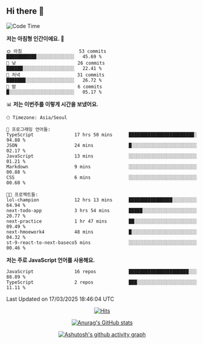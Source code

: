 ## Hi there 👋

<!--
**pnh135/pnh135** is a ✨ _special_ ✨ repository because its `README.md` (this file) appears on your GitHub profile.

Here are some ideas to get you started:

- 🔭 I’m currently working on ...
- 🌱 I’m currently learning ...
- 👯 I’m looking to collaborate on ...
- 🤔 I’m looking for help with ...
- 💬 Ask me about ...
- 📫 How to reach me: ...
- 😄 Pronouns: ...
- ⚡ Fun fact: ...
-->

<!--START_SECTION:waka-->
![Code Time](http://img.shields.io/badge/Code%20Time-135%20hrs%2047%20mins-blue)

**저는 아침형 인간이에요. 🐤** 

```text
🌞 아침                     53 commits          ███████████░░░░░░░░░░░░░░   45.69 % 
🌆 낮　                     26 commits          ██████░░░░░░░░░░░░░░░░░░░   22.41 % 
🌃 저녁                     31 commits          ███████░░░░░░░░░░░░░░░░░░   26.72 % 
🌙 밤　                     6 commits           █░░░░░░░░░░░░░░░░░░░░░░░░   05.17 % 
```


📊 **저는 이번주를 이렇게 시간을 보냈어요.** 

```text
🕑︎ Timezone: Asia/Seoul

💬 프로그래밍 언어들: 
TypeScript               17 hrs 50 mins      ████████████████████████░   94.88 % 
JSON                     24 mins             █░░░░░░░░░░░░░░░░░░░░░░░░   02.17 % 
JavaScript               13 mins             ░░░░░░░░░░░░░░░░░░░░░░░░░   01.21 % 
Markdown                 9 mins              ░░░░░░░░░░░░░░░░░░░░░░░░░   00.88 % 
CSS                      6 mins              ░░░░░░░░░░░░░░░░░░░░░░░░░   00.60 % 

🐱‍💻 프로젝트들: 
lol-champion             12 hrs 13 mins      ████████████████░░░░░░░░░   64.94 % 
next-todo-app            3 hrs 54 mins       █████░░░░░░░░░░░░░░░░░░░░   20.77 % 
next-practice            1 hr 47 mins        ██░░░░░░░░░░░░░░░░░░░░░░░   09.49 % 
next-hmoework4           48 mins             █░░░░░░░░░░░░░░░░░░░░░░░░   04.32 % 
st-9-react-to-next-baseco5 mins              ░░░░░░░░░░░░░░░░░░░░░░░░░   00.46 % 
```

**저는 주로 JavaScript 언어를 사용해요.** 

```text
JavaScript               16 repos            ██████████████████████░░░   88.89 % 
TypeScript               2 repos             ███░░░░░░░░░░░░░░░░░░░░░░   11.11 % 
```




 Last Updated on 17/03/2025 18:46:04 UTC
<!--END_SECTION:waka-->

  <div align=center>
	
  [![Hits](https://hits.seeyoufarm.com/api/count/incr/badge.svg?url=https%3A%2F%2Fgithub.com%2Fpnh135&count_bg=%2379C83D&title_bg=%23555555&icon=&icon_color=%23E7E7E7&title=hits&edge_flat=false)](https://hits.seeyoufarm.com) 
	
  </div>

<div align=center>
	
[![Anurag's GitHub stats](https://github-readme-stats.vercel.app/api?username=pnh135&show_icons=true&theme=radical)](https://github.com/anuraghazra/github-readme-stats)

</div>

<div align=center>
	
[![Ashutosh's github activity graph](https://github-readme-activity-graph.vercel.app/graph?username=pnh135&theme=merko)](https://github.com/ashutosh00710/github-readme-activity-graph)

</div>
